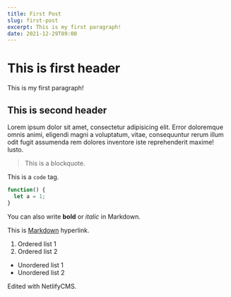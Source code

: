 ```yaml
---
title: First Post
slug: first-post
excerpt: This is my first paragraph!
date: 2021-12-29T09:00
---
```

# This is first header

This is my first paragraph!

## This is second header

Lorem ipsum dolor sit amet, consectetur adipisicing elit. Error doloremque omnis animi, eligendi magni a voluptatum, vitae, consequuntur rerum illum odit fugit assumenda rem dolores inventore iste reprehenderit maxime! Iusto.

> This is a blockquote.

This is a `code` tag.

```javascript
function() {
  let a = 1;
}
```

You can also write **bold** or *italic* in Markdown.

This is [Markdown](https://www.markdownguide.org/) hyperlink.

1. Ordered list 1
2. Ordered list 2

* Unordered list 1
* Unordered list 2

Edited with NetlifyCMS.